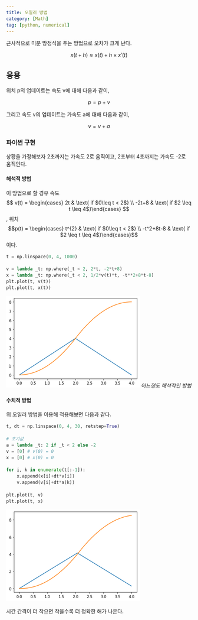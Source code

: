 ```yaml
---
title: 오일러 방법
category: [Math]
tag: [python, numerical]
---
```


근사적으로 미분 방정식을 푸는 방법으로 오차가 크게 난다.

$$
x(t+h) \approx x(t) + h \times x'(t)
$$

## 응용
위치 p의 업데이트는 속도 v에 대해 다음과 같이,

$$
p = p + v
$$

그리고 속도 v의 업데이트는 가속도 a에 대해 다음과 같이,

$$
v = v + a
$$

### 파이썬 구현

상황을 가정해보자 2초까지는 가속도 2로 움직이고, 2초부터 4초까지는 가속도 -2로 움직인다.


#### 해석적 방법
이 방법으로 할 경우 속도 $$
v(t) = \begin{cases} 2t & \text{ if $0\leq t < 2$} \\ -2t+8  & \text{ if $2 \leq t \leq 4$}\end{cases}
$$, 위치
$$p(t) = \begin{cases} t^{2} & \text{ if $0\leq t < 2$} \\ -t^2+8t-8  & \text{ if $2 \leq t \leq 4$}\end{cases}$$이다.

```python
t = np.linspace(0, 4, 1000)

v = lambda _t: np.where(_t < 2, 2*t, -2*t+8)
x = lambda _t: np.where(_t < 2, 1/2*v(t)*t, -t**2+8*t-8)
plt.plot(t, v(t))
plt.plot(t, x(t))
```

![A](/assets/img/2021-02-01-euler_method-a.png)
*어느정도 해석적인 방법*

#### 수치적 방법

위 오일러 방법을 이용해 적용해보면 다음과 같다.

```python
t, dt = np.linspace(0, 4, 30, retstep=True)

# 초기값
a = lambda _t: 2 if _t < 2 else -2
v = [0] # v(0) = 0
x = [0] # x(0) = 0

for i, k in enumerate(t[:-1]):
    x.append(x[i]+dt*v[i])
    v.append(v[i]+dt*a(k))

plt.plot(t, v)
plt.plot(t, x)
```

![N](/assets/img/2021-02-01-euler-method-n.png)

시간 간격이 더 작으면 작을수록 더 정확한 해가 나온다.